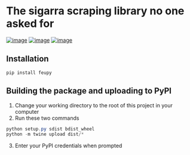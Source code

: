 # The sigarra scraping library no one asked for
[![image](https://img.shields.io/pypi/v/feupy)](https://pypi.org/project/feupy/)
[![image](https://img.shields.io/pypi/status/feupy)](https://pypi.org/project/feupy/)
[![image](https://img.shields.io/pypi/pyversions/feupy.svg)](https://pypi.org/project/feupy/)
## Installation
```
pip install feupy
```

## Building the package and uploading to PyPI
1. Change your working directory to the root of this project in your computer
2. Run these two commands
```powershell
python setup.py sdist bdist_wheel
python -m twine upload dist/*
```
3. Enter your PyPI credentials when prompted

